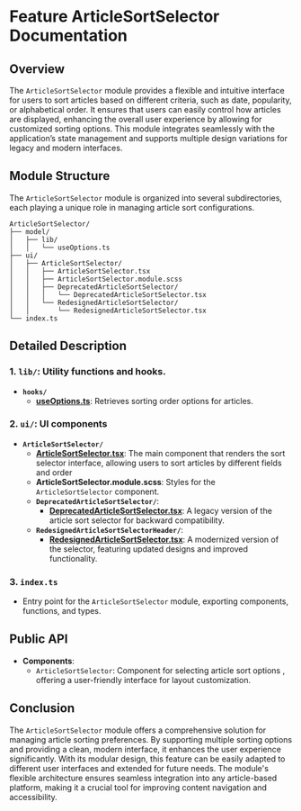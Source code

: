 # Feature ArticleSortSelector  Documentation

## Overview

The `ArticleSortSelector` module provides a flexible and intuitive interface for users to sort articles based on different criteria, such as date, popularity, or alphabetical order. It ensures that users can easily control how articles are displayed, enhancing the overall user experience by allowing for customized sorting options. This module integrates seamlessly with the application’s state management and supports multiple design variations for legacy and modern interfaces.

## Module Structure

The `ArticleSortSelector` module is organized into several subdirectories, each playing a unique role in managing article sort configurations.

```text
ArticleSortSelector/
├── model/
│   ├── lib/
│   │   └── useOptions.ts
├── ui/
│   ├── ArticleSortSelector/
│   │   ├── ArticleSortSelector.tsx
│   │   ├── ArticleSortSelector.module.scss
│   │   ├── DeprecatedArticleSortSelector/
│   │   │   └── DeprecatedArticleSortSelector.tsx
│   │   └── RedesignedArticleSortSelector/
│   │       └── RedesignedArticleSortSelector.tsx
└── index.ts
```
## Detailed Description

### 1. `lib/`: Utility functions and hooks.
- **`hooks/`**
    - [**useOptions.ts**](./lib/hooks/useOptions.ts): Retrieves sorting order options for articles.
### 2. `ui/`: UI components

- **`ArticleSortSelector/`**
    - [**ArticleSortSelector.tsx**](./ui/ArticleSortSelector/README.md): The main component that renders the sort selector interface, allowing users  to sort articles by different fields and order
    - **ArticleSortSelector.module.scss**: Styles for the `ArticleSortSelector` component.
    - **`DeprecatedArticleSortSelector/`**:
        - [**DeprecatedArticleSortSelector.tsx**](./ui/ArticleSortSelector/DeprecatedArticleSortSelector/README.md): A legacy version of the article sort selector for backward compatibility.
    - **`RedesignedArticleSortSelectorHeader/`**:
        -  [**RedesignedArticleSortSelector.tsx**](./ui/ArticleSortSelector/RedesignedArticleSortSelector/README.md): A modernized version of the selector, featuring updated designs and improved functionality.

### 3. `index.ts`
- Entry point for the `ArticleSortSelector` module, exporting components, functions, and types.

## Public API
- **Components**:
    - `ArticleSortSelector`: Component for selecting article sort options , offering a user-friendly interface for layout customization.

## Conclusion
The `ArticleSortSelector` module offers a comprehensive solution for managing article sorting preferences. By supporting multiple sorting options and providing a clean, modern interface, it enhances the user experience significantly. With its modular design, this feature can be easily adapted to different user interfaces and extended for future needs. The module's flexible architecture ensures seamless integration into any article-based platform, making it a crucial tool for improving content navigation and accessibility.
